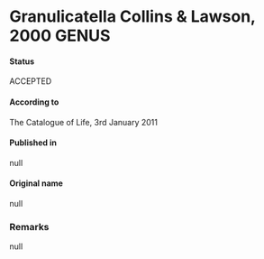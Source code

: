 # Granulicatella Collins & Lawson, 2000 GENUS

#### Status
ACCEPTED

#### According to
The Catalogue of Life, 3rd January 2011

#### Published in
null

#### Original name
null

### Remarks
null